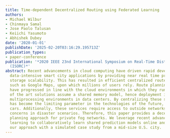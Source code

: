 ```yaml
---
title: Time-dependent Decentralized Routing using Federated Learning
authors:
- Michael Wilbur
- Chinmaya Samal
- Jose Paolo Talusan
- Keiichi Yasumoto
- Abhishek Dubey
date: '2020-01-01'
publishDate: '2025-02-20T03:16:29.195713Z'
publication_types:
- paper-conference
publication: '*2020 IEEE 23nd International Symposium on Real-Time Distributed Computing
  (ISORC)*'
abstract: Recent advancements in cloud computing have driven rapid development in
  data-intensive smart city applications by providing near real time processing and
  storage scalability. This has resulted in efficient centralized route planning services
  such as Google Maps, upon which millions of users rely. Route planning algorithms
  have progressed in line with the cloud environments in which they run. Current state
  of the art solutions assume a shared memory model, hence deployment is limited to
  multiprocessing environments in data centers. By centralizing these services, latency
  has become the limiting parameter in the technologies of the future, such as autonomous
  cars. Additionally, these services require access to outside networks, raising availability
  concerns in disaster scenarios. Therefore, this paper provides a decentralized route
  planning approach for private fog networks. We leverage recent advances in federated
  learning to collaboratively learn shared prediction models online and investigate
  our approach with a simulated case study from a mid-size U.S. city.
---
```

